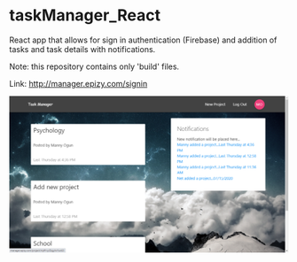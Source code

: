 # taskManager_React
React app that allows for sign in authentication (Firebase) and addition of tasks and task details with notifications.

Note: this repository contains only 'build' files.

Link: http://manager.epizy.com/signin

![](taskmanager.png)
